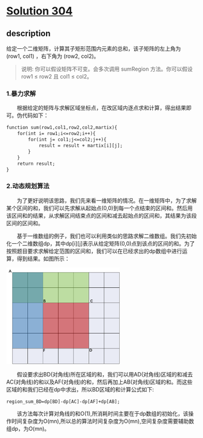 # [Solution 304](https://leetcode-cn.com/problems/range-sum-query-2d-immutable/)
## description
给定一个二维矩阵，计算其子矩形范围内元素的总和，该子矩阵的左上角为 (row1, col1) ，右下角为 (row2, col2)。
>说明:
>你可以假设矩阵不可变。会多次调用 sumRegion 方法。你可以假设 row1 ≤ row2 且 col1 ≤ col2。
### 1.暴力求解
&emsp;&emsp;根据给定的矩阵与求解区域坐标点，在改区域内逐点求和计算，得出结果即可。伪代码如下：
```
function sum(row1,col1,row2,col2,martix){
    for(int i= row1;i<=row2;i++){
        for(int j= col1;j<=col2;j++){
            result = result + martix[i][j];
        }
    }
    return result;
}
```
### 2.动态规划算法
&emsp;&emsp;为了更好说明该思路，我们先来看一维矩阵的情况。在一维矩阵中，为了求解某个区间的和，我们可以先求解从起始点(0,0)到每一个点结束的区间和。然后用该区间和的结果，从求解区间结束点的区间和减去起始点的区间和，其结果为该段区间的区间和。

&emsp;&emsp;基于一维数组的例子，我们也可以利用类似的思路求解二维数组。我们先初始化一个二维数组dp，其中dp[i][j]表示从给定矩阵(0,0)点到该点的区间的和。为了按照题目要求求解给定范围的区间和，我们可以在已经求出的dp数组中进行运算，得到结果。如图所示：

<img src='pic.png' width=300px>

&emsp;&emsp;假设要求出BD(对角线)所在区域的和，我们可以用AD(对角线)区域的和减去AC(对角线)的和以及AF(对角线)的和，然后再加上AB(对角线)区域的和。而这些区域的和我们已经在dp中求出，所以BD区域的和计算公式如下:
```
region_sum_BD=dp[BD]-dp[AC]-dp[AF]+dp[AB];
```
&emsp;&emsp;该方法每次计算对角线的和O(1),所消耗时间主要在于dp数组的初始化，该操作时间复杂度为O(mn),所以总的算法时间复杂度为O(mn),空间复杂度需要辅助数组dp，为O(mn)。
